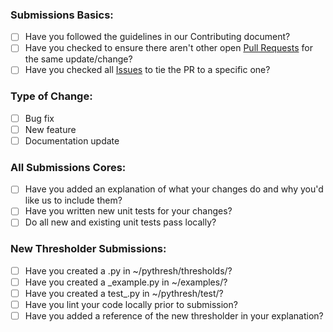 ### Submissions Basics:

- [ ] Have you followed the guidelines in our Contributing document?
- [ ] Have you checked to ensure there aren't other open [Pull Requests](../../../../pulls) for the same update/change?
- [ ] Have you checked all [Issues](../../../../issues) to tie the PR to a specific one?

<!-- You can erase any parts of this template not applicable to your Pull Request. -->

### Type of Change:

- [ ] Bug fix
- [ ] New feature
- [ ] Documentation update

### All Submissions Cores:

- [ ] Have you added an explanation of what your changes do and why you'd like us to include them?
- [ ] Have you written new unit tests for your changes?
- [ ] Do all new and existing unit tests pass locally?

### New Thresholder Submissions:

- [ ] Have you created a <NewThresholder>.py in ~/pythresh/thresholds/?
- [ ] Have you created a <NewThresholder>\_example.py in ~/examples/?
- [ ] Have you created a test\_<NewThresholder>.py in ~/pythresh/test/?
- [ ] Have you lint your code locally prior to submission?
- [ ] Have you added a reference of the new thresholder in your explanation?
